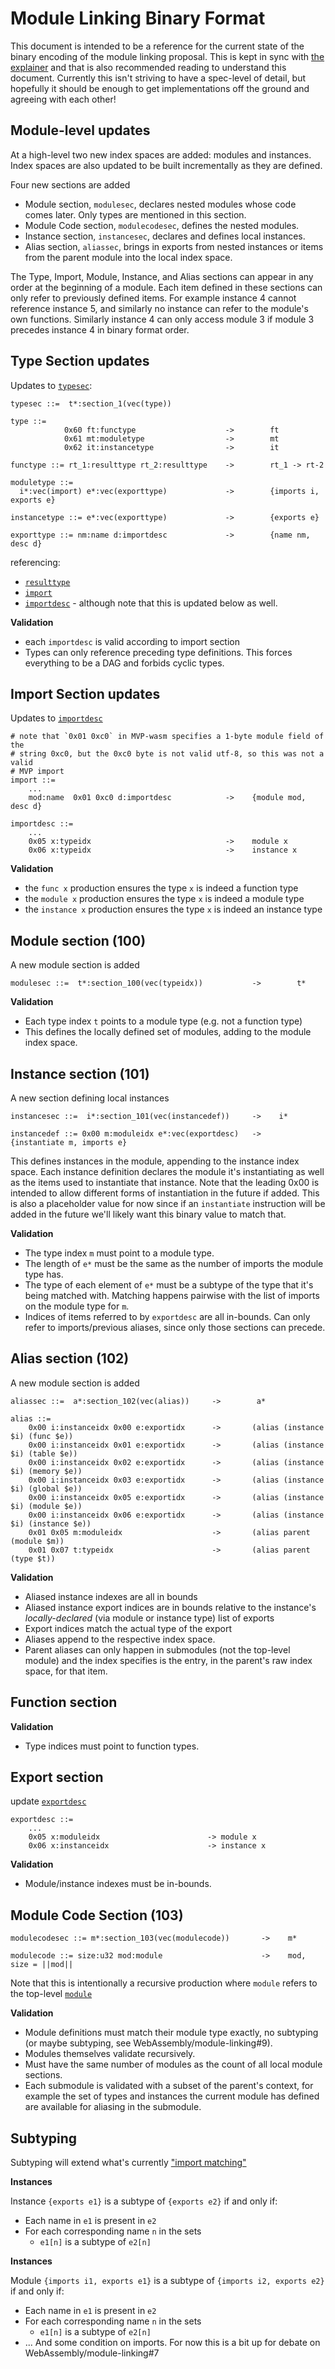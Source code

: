 # Module Linking Binary Format

This document is intended to be a reference for the current state of the binary
encoding of the module linking proposal. This is kept in sync with [the
explainer](Explainer.md) and that is also recommended reading to understand this
document. Currently this isn't striving to have a spec-level of detail, but
hopefully it should be enough to get implementations off the ground and agreeing
with each other!

## Module-level updates

At a high-level two new index spaces are added: modules and instances. Index
spaces are also updated to be built incrementally as they are defined.

Four new sections are added

* Module section, `modulesec`, declares nested modules whose code comes
  later. Only types are mentioned in this section.
* Module Code section, `modulecodesec`, defines the nested modules.
* Instance section, `instancesec`, declares and defines local instances.
* Alias section, `aliassec`, brings in exports from nested instances or items
  from the parent module into the local index space.

The Type, Import, Module, Instance, and Alias sections can appear in any order
at the beginning of a module. Each item defined in these sections can only refer
to previously defined items. For example instance 4 cannot reference instance 5,
and similarly no instance can refer to the module's own functions. Similarly
instance 4 can only access module 3 if module 3 precedes instance 4 in binary
format order.

## Type Section updates

Updates to
[`typesec`](https://webassembly.github.io/spec/core/binary/modules.html#binary-typesec):

```
typesec ::=  t*:section_1(vec(type))

type ::=
            0x60 ft:functype                    ->        ft
            0x61 mt:moduletype                  ->        mt
            0x62 it:instancetype                ->        it

functype ::= rt_1:resulttype rt_2:resulttype    ->        rt_1 -> rt-2

moduletype ::=
  i*:vec(import) e*:vec(exporttype)             ->        {imports i, exports e}

instancetype ::= e*:vec(exporttype)             ->        {exports e}

exporttype ::= nm:name d:importdesc             ->        {name nm, desc d}
```

referencing:

* [`resulttype`](https://webassembly.github.io/spec/core/binary/types.html#binary-resulttype)
* [`import`](https://webassembly.github.io/spec/core/binary/modules.html#binary-import)
* [`importdesc`](https://webassembly.github.io/spec/core/binary/modules.html#binary-importdesc) -
  although note that this is updated below as well.

**Validation**

* each `importdesc` is valid according to import section
* Types can only reference preceding type definitions. This forces everything to
  be a DAG and forbids cyclic types.

## Import Section updates

Updates to
[`importdesc`](https://webassembly.github.io/spec/core/binary/modules.html#binary-importdesc)

```
# note that `0x01 0xc0` in MVP-wasm specifies a 1-byte module field of the
# string 0xc0, but the 0xc0 byte is not valid utf-8, so this was not a valid
# MVP import
import ::=
    ...
    mod:name  0x01 0xc0 d:importdesc            ->    {module mod, desc d}

importdesc ::=
    ...
    0x05 x:typeidx                              ->    module x
    0x06 x:typeidx                              ->    instance x
```

**Validation**

* the `func x` production ensures the type `x` is indeed a function type
* the `module x` production ensures the type `x` is indeed a module type
* the `instance x` production ensures the type `x` is indeed an instance type

## Module section (100)

A new module section is added

```
modulesec ::=  t*:section_100(vec(typeidx))           ->        t*
```

**Validation**

* Each type index `t` points to a module type (e.g. not a function type)
* This defines the locally defined set of modules, adding to the module index
  space.

## Instance section (101)

A new section defining local instances

```
instancesec ::=  i*:section_101(vec(instancedef))     ->    i*

instancedef ::= 0x00 m:moduleidx e*:vec(exportdesc)   ->    {instantiate m, imports e}
```

This defines instances in the module, appending to the instance index space.
Each instance definition declares the module it's instantiating as well as the
items used to instantiate that instance. Note that the leading 0x00 is intended
to allow different forms of instantiation in the future if added. This is also a
placeholder value for now since if an `instantiate` instruction will be added in
the future we'll likely want this binary value to match that.

**Validation**

* The type index `m` must point to a module type.
* The length of `e*` must be the same as the number of imports the module type
  has.
* The type of each element of `e*` must be a subtype of the type that it's being
  matched with. Matching happens pairwise with the list of imports on the module
  type for `m`.
* Indices of items referred to by `exportdesc` are all in-bounds. Can only refer
  to imports/previous aliases, since only those sections can precede.

## Alias section (102)

A new module section is added

```
aliassec ::=  a*:section_102(vec(alias))     ->        a*

alias ::=
    0x00 i:instanceidx 0x00 e:exportidx      ->       (alias (instance $i) (func $e))
    0x00 i:instanceidx 0x01 e:exportidx      ->       (alias (instance $i) (table $e))
    0x00 i:instanceidx 0x02 e:exportidx      ->       (alias (instance $i) (memory $e))
    0x00 i:instanceidx 0x03 e:exportidx      ->       (alias (instance $i) (global $e))
    0x00 i:instanceidx 0x05 e:exportidx      ->       (alias (instance $i) (module $e))
    0x00 i:instanceidx 0x06 e:exportidx      ->       (alias (instance $i) (instance $e))
    0x01 0x05 m:moduleidx                    ->       (alias parent (module $m))
    0x01 0x07 t:typeidx                      ->       (alias parent (type $t))
```

**Validation**

* Aliased instance indexes are all in bounds
* Aliased instance export indices are in bounds relative to the instance's
  *locally-declared* (via module or instance type) list of exports
* Export indices match the actual type of the export
* Aliases append to the respective index space.
* Parent aliases can only happen in submodules (not the top-level module) and
  the index specifies is the entry, in the parent's raw index space, for that
  item.

## Function section

**Validation**

* Type indices must point to function types.

## Export section

update
[`exportdesc`](https://webassembly.github.io/spec/core/binary/modules.html#binary-exportdesc)

```
exportdesc ::=
    ...
    0x05 x:moduleidx                        -> module x
    0x06 x:instanceidx                      -> instance x
```

**Validation**

* Module/instance indexes must be in-bounds.

## Module Code Section (103)

```
modulecodesec ::= m*:section_103(vec(modulecode))       ->    m*

modulecode ::= size:u32 mod:module                      ->    mod, size = ||mod||
```

Note that this is intentionally a recursive production where `module` refers to
the top-level
[`module`](https://webassembly.github.io/spec/core/binary/modules.html#binary-module)

**Validation**

* Module definitions must match their module type exactly, no subtyping (or
  maybe subtyping, see WebAssembly/module-linking#9).
* Modules themselves validate recursively.
* Must have the same number of modules as the count of all local module
  sections.
* Each submodule is validated with a subset of the parent's context, for example
  the set of types and instances the current module has defined are available
  for aliasing in the submodule.

## Subtyping

Subtyping will extend what's currently ["import
matching"](https://webassembly.github.io/spec/core/exec/modules.html#import-matching)

**Instances**

Instance `{exports e1}` is a subtype of `{exports e2}` if and only if:

* Each name in `e1` is present in `e2`
* For each corresponding name `n` in the sets
  * `e1[n]` is a subtype of `e2[n]`

**Instances**

Module `{imports i1, exports e1}` is a subtype of `{imports i2, exports e2}` if and only if:

* Each name in `e1` is present in `e2`
* For each corresponding name `n` in the sets
  * `e1[n]` is a subtype of `e2[n]`
* ... And some condition on imports. For now this is a bit up for debate on
  WebAssembly/module-linking#7
